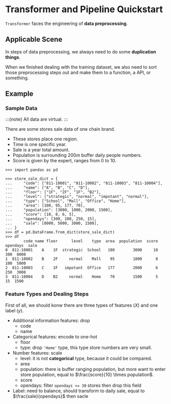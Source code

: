 # Transformer and Pipeline Quickstart

`Transformer` faces the engineering of **data preprocessing**.

## Applicable Scene

In steps of data preprocessing, we always need to do some **duplication things**.

When we finished dealing with the training dataset, we also need to sort those preprocessing steps out and make them to a function, a API, or something.

## Example

### Sample Data

:::{note}
All data are virtual.
:::

There are some stores sale data of one chain brand.

- These stores place one region.
- Time is one specific year.
- Sale is a year total amount.
- Population is surrounding $200m$ buffer daily people numbers.
- Score is given by the expert, ranges from 0 to 10.

```{code-block} python
>>> import pandas as pd

>>> store_sale_dict = {
...     "code": ["811-10001", "811-10002", "811-10003", "811-10004"],
...     "name": ["A", "B", "C", "D"],
...     "floor": ["1F", "2F", "1F", "B2"],
...     "level": ["strategic", "normal", "impotant", "normal"],
...     "type": ["School", "Mall", "Office", "Home"],
...     "area": [100, 95, 177, 70],
...     "population": [3000, 1000, 2000, 1500],
...     "score": [10, 8, 6, 5],
...     "opendays": [300, 100, 250, 15],
...     "sale": [8000, 5000, 3000, 1500],
... }
>>> df = pd.DataFrame.from_dict(store_sale_dict)
>>> df
        code name floor      level    type  area  population  score  opendays  sale
0  811-10001    A    1F  strategic  School   100        3000     10       300  8000
1  811-10002    B    2F     normal    Mall    95        1000      8       100  5000
2  811-10003    C    1F   impotant  Office   177        2000      6       250  3000
3  811-10004    D    B2     normal    Home    70        1500      5        15  1500
```

### Feature Types and Dealing Steps

First of all, we should konw there are three types of features ($X$) and one label ($y$).

- Additional information features: drop
  - code
  - name
- Categorical features: encode to one-hot
  - floor
  - type: drop `'Home'` type, this type store numbers are very small.
- Number features: scale
  - level: it is not **categorical** type, because it could be compared.
  - area
  - population: there is buffer ranging population, but more want to enter store population, equal to $\frac{score}{10} \times population$.
  - score
  - opendays: filter `opendays <= 30` stores then drop this field
- Label: need to balance, should transform to daily sale, equal to $\frac{sale}{opendays}$ then sacle
